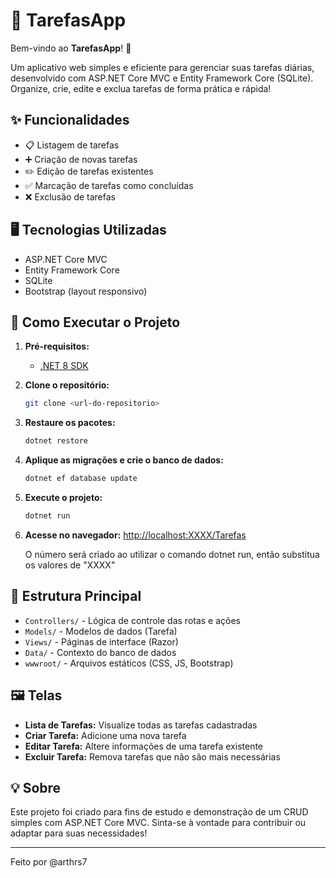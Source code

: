 # 📝 TarefasApp

Bem-vindo ao **TarefasApp**! 🚀

Um aplicativo web simples e eficiente para gerenciar suas tarefas diárias, desenvolvido com ASP.NET Core MVC e Entity Framework Core (SQLite). Organize, crie, edite e exclua tarefas de forma prática e rápida! 

## ✨ Funcionalidades

- 📋 Listagem de tarefas
- ➕ Criação de novas tarefas
- ✏️ Edição de tarefas existentes
- ✅ Marcação de tarefas como concluídas
- ❌ Exclusão de tarefas

## 🖥️ Tecnologias Utilizadas

- ASP.NET Core MVC
- Entity Framework Core
- SQLite
- Bootstrap (layout responsivo)

## 🚦 Como Executar o Projeto

1. **Pré-requisitos:**
   - [.NET 8 SDK](https://dotnet.microsoft.com/download/dotnet/8.0)

2. **Clone o repositório:**
   ```bash
   git clone <url-do-repositorio>
   ```

3. **Restaure os pacotes:**
   ```bash
   dotnet restore
   ```

4. **Aplique as migrações e crie o banco de dados:**
   ```bash
   dotnet ef database update
   ```

5. **Execute o projeto:**
   ```bash
   dotnet run
   ```

6. **Acesse no navegador:**
   [http://localhost:XXXX/Tarefas](http://localhost:XXXX/Tarefas)
   
   O número será criado ao utilizar o comando dotnet run, então substitua os valores de "XXXX"

## 📂 Estrutura Principal

- `Controllers/` - Lógica de controle das rotas e ações
- `Models/` - Modelos de dados (Tarefa)
- `Views/` - Páginas de interface (Razor)
- `Data/` - Contexto do banco de dados
- `wwwroot/` - Arquivos estáticos (CSS, JS, Bootstrap)

## 🖼️ Telas

- **Lista de Tarefas:** Visualize todas as tarefas cadastradas
- **Criar Tarefa:** Adicione uma nova tarefa
- **Editar Tarefa:** Altere informações de uma tarefa existente
- **Excluir Tarefa:** Remova tarefas que não são mais necessárias

## 💡 Sobre

Este projeto foi criado para fins de estudo e demonstração de um CRUD simples com ASP.NET Core MVC. Sinta-se à vontade para contribuir ou adaptar para suas necessidades!

---

Feito por @arthrs7
